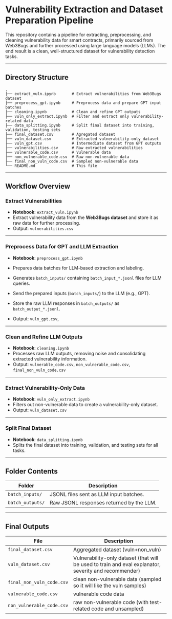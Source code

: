 # Vulnerability Extraction and Dataset Preparation Pipeline

This repository contains a pipeline for extracting, preprocessing, and cleaning vulnerability data for smart contracts, primarily sourced from Web3Bugs and further processed using large language models (LLMs). The end result is a clean, well-structured dataset for vulnerability detection tasks.

---

## Directory Structure

```
.
├── extract_vuln.ipynb       # Extract vulnerabilities from Web3Bugs dataset
├── preprocess_gpt.ipynb     # Preprocess data and prepare GPT input batches
├── cleaning.ipynb           # Clean and refine GPT outputs
├── vuln_only_extract.ipynb  # Filter and extract only vulnerability-related data
├── data_splitting.ipynb     # Split final dataset into training, validation, testing sets
├── final_dataset.csv        # Agregated dataset
├── vuln_dataset.csv         # Extracted vulnerability-only dataset
├── vuln_gpt.csv             # Intermediate dataset from GPT outputs
├── vulnerabilities.csv      # Raw extracted vulnerabilities
├── vulnerable_code.csv      # Vulnerable data
├── non_vulnerable_code.csv  # Raw non-vulnerable data
├── final_non_vuln_code.csv  # Sampled non-vulnerable data
└── README.md                # This file
```

---

## Workflow Overview

### **Extract Vulnerabilities**

* **Notebook**: `extract_vuln.ipynb`
* Extract vulnerability data from the **Web3Bugs dataset** and store it as raw data for further processing.
* Output: `vulnerabilities.csv`

---

### **Preprocess Data for GPT** and **LLM Extraction**

* **Notebook**: `preprocess_gpt.ipynb`
* Prepares data batches for LLM-based extraction and labeling.
* Generates `batch_inputs/` containing `batch_input_*.jsonl` files for LLM queries.

* Send the prepared inputs (`batch_inputs/`) to the LLM (e.g., GPT).
* Store the raw LLM responses in `batch_outputs/` as `batch_output_*.jsonl`.
* Output: `vuln_gpt.csv`,

---

### **Clean and Refine LLM Outputs**

* **Notebook**: `cleaning.ipynb`
* Processes raw LLM outputs, removing noise and consolidating extracted vulnerability information.
* Output: `vulnerable_code.csv`, `non_vulnerable_code.csv`, `final_non_vuln_code.csv`

---

### **Extract Vulnerability-Only Data**

* **Notebook**: `vuln_only_extract.ipynb`
* Filters out non-vulnerable data to create a vulnerability-only dataset.
* Output: `vuln_dataset.csv`

---

###  **Split Final Dataset**

* **Notebook**: `data_splitting.ipynb`
* Splits the final dataset into training, validation, and testing sets for all tasks.

---

## Folder Contents

| Folder           | Description                              |
| ---------------- | ---------------------------------------- |
| `batch_inputs/`  | JSONL files sent as LLM input batches.   |
| `batch_outputs/` | Raw JSONL responses returned by the LLM. |

---

## Final Outputs

| File                      | Description                                        |
| ------------------------- | -------------------------------------------------- |
| `final_dataset.csv`       | Aggregated dataset (vuln+non_vuln)            |
| `vuln_dataset.csv`        | Vulnerability-only dataset (that will be used to train and eval explanator, severity and recommender)                         |
| `final_non_vuln_code.csv` | clean non-vulnerable data (sampled so it will like the vuln samples)                  |
| `vulnerable_code.csv`     | vulnerable code data     |
| `non_vulnerable_code.csv` | raw non-vulnerable code (with test-related code and unsampled) |
